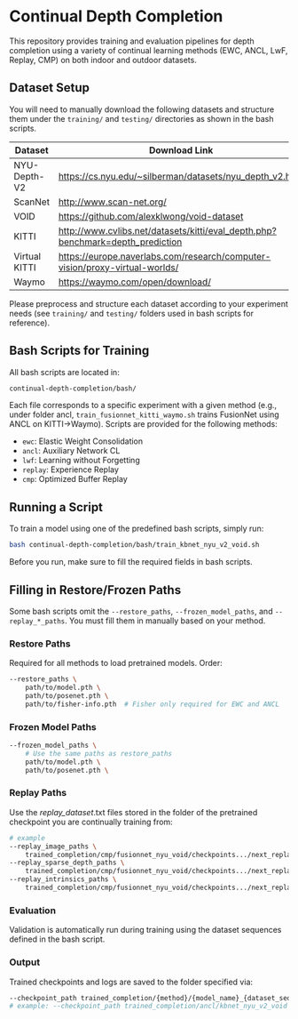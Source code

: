 # Continual Depth Completion

This repository provides training and evaluation pipelines for depth completion using a variety of continual learning methods (EWC, ANCL, LwF, Replay, CMP) on both indoor and outdoor datasets. 

## Dataset Setup

You will need to manually download the following datasets and structure them under the `training/` and `testing/` directories as shown in the bash scripts.

| Dataset       | Download Link                                                                 |
|---------------|-------------------------------------------------------------------------------|
| NYU-Depth-V2  | https://cs.nyu.edu/~silberman/datasets/nyu_depth_v2.html                     |
| ScanNet       | http://www.scan-net.org/                                                     |
| VOID          | https://github.com/alexklwong/void-dataset                                   |
| KITTI         | http://www.cvlibs.net/datasets/kitti/eval_depth.php?benchmark=depth_prediction |
| Virtual KITTI | https://europe.naverlabs.com/research/computer-vision/proxy-virtual-worlds/  |
| Waymo         | https://waymo.com/open/download/                                              |

Please preprocess and structure each dataset according to your experiment needs (see `training/` and `testing/` folders used in bash scripts for reference).

## Bash Scripts for Training

All bash scripts are located in:
```bash
continual-depth-completion/bash/
```

Each file corresponds to a specific experiment with a given method (e.g., under folder ancl, `train_fusionnet_kitti_waymo.sh` trains FusionNet using ANCL on KITTI→Waymo). Scripts are provided for the following methods:

- `ewc`: Elastic Weight Consolidation
- `ancl`: Auxiliary Network CL 
- `lwf`: Learning without Forgetting
- `replay`: Experience Replay
- `cmp`: Optimized Buffer Replay

## Running a Script

To train a model using one of the predefined bash scripts, simply run:

```bash
bash continual-depth-completion/bash/train_kbnet_nyu_v2_void.sh
```
Before you run, make sure to fill the required fields in bash scripts. 
## Filling in Restore/Frozen Paths

Some bash scripts omit the `--restore_paths`, `--frozen_model_paths`, and `--replay_*_paths`. You must fill them in manually based on your method.

### Restore Paths

Required for all methods to load pretrained models. Order:

```bash
--restore_paths \
    path/to/model.pth \
    path/to/posenet.pth \
    path/to/fisher-info.pth  # Fisher only required for EWC and ANCL
```
### Frozen Model Paths 
```bash
--frozen_model_paths \ 
    # Use the same paths as restore_paths
    path/to/model.pth \
    path/to/posenet.pth \
```
### Replay Paths 
Use the *_replay_dataset_*.txt files stored in the folder of the pretrained checkpoint you are continually training from:
```bash
# example
--replay_image_paths \
    trained_completion/cmp/fusionnet_nyu_void/checkpoints.../next_replay_dataset_image_paths.txt
--replay_sparse_depth_paths \
    trained_completion/cmp/fusionnet_nyu_void/checkpoints.../next_replay_dataset_sparse_depth_paths.txt
--replay_intrinsics_paths \
    trained_completion/cmp/fusionnet_nyu_void/checkpoints.../next_replay_dataset_intrinsics_paths.txt
```

### Evaluation
Validation is automatically run during training using the dataset sequences defined in the bash script. 

### Output

Trained checkpoints and logs are saved to the folder specified via:
```bash
--checkpoint_path trained_completion/{method}/{model_name}_{dataset_sequence}
# example: --checkpoint_path trained_completion/ancl/kbnet_nyu_v2_void
```
